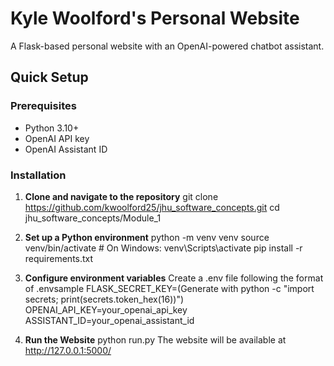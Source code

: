 # Kyle Woolford's Personal Website

A Flask-based personal website with an OpenAI-powered chatbot assistant.

## Quick Setup

### Prerequisites
- Python 3.10+
- OpenAI API key
- OpenAI Assistant ID

### Installation

1. **Clone and navigate to the repository**
git clone https://github.com/kwoolford25/jhu_software_concepts.git
cd jhu_software_concepts/Module_1

2. **Set up a Python environment**
python -m venv venv
source venv/bin/activate  # On Windows: venv\Scripts\activate
pip install -r requirements.txt

3. **Configure environment variables**
Create a .env file following the format of .envsample
FLASK_SECRET_KEY=(Generate with python -c "import secrets; print(secrets.token_hex(16))")
OPENAI_API_KEY=your_openai_api_key
ASSISTANT_ID=your_openai_assistant_id

4. **Run the Website**
python run.py
The website will be available at http://127.0.0.1:5000/